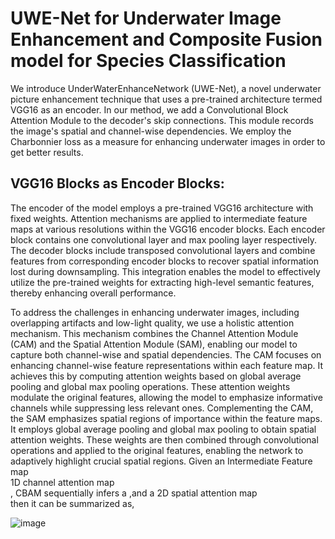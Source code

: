 # UWE-Net for Underwater Image Enhancement and Composite Fusion model for Species Classification
We introduce UnderWaterEnhanceNetwork (UWE-Net), a novel underwater picture 
enhancement technique that uses a pre-trained architecture termed VGG16 as an encoder. In 
our method, we add a Convolutional Block Attention Module to the decoder's skip 
connections. This module records the image's spatial and channel-wise dependencies. We 
employ the Charbonnier loss as a measure for enhancing underwater images in order to get 
better results.

## VGG16 Blocks as Encoder Blocks: 
The encoder of the model employs a pre-trained 
VGG16 architecture with fixed weights. Attention mechanisms are applied to intermediate 
feature maps at various resolutions within the VGG16 encoder blocks. Each encoder block 
contains one convolutional layer and max pooling layer respectively. The decoder blocks 
include transposed convolutional layers and combine features from corresponding encoder 
blocks to recover spatial information lost during downsampling. This integration enables the 
model to effectively utilize the pre-trained weights for extracting high-level semantic 
features, thereby enhancing overall performance. 

To address the challenges in enhancing 
underwater images, including overlapping artifacts and low-light quality, we use a holistic 
attention mechanism. This mechanism combines the Channel Attention 
Module (CAM) and the Spatial Attention Module (SAM), enabling our model to capture 
both channel-wise and spatial dependencies. The CAM focuses on enhancing channel-wise 
feature representations within each feature map. It achieves this by computing attention 
weights based on global average pooling and global max pooling operations. These attention 
weights modulate the original features, allowing the model to emphasize informative 
channels while suppressing less relevant ones. 
Complementing the CAM, the SAM emphasizes spatial regions of importance within 
the feature maps. It employs global average pooling and global max pooling to obtain spatial 
attention weights. These weights are then combined through convolutional operations and 
applied to the original features, enabling the network to adaptively highlight crucial spatial 
regions. Given an Intermediate Feature map               
1D channel attention map                 
, 
CBAM sequentially infers a 
,and a 2D spatial attention map                
then it can be summarized as, 

![image](https://github.com/user-attachments/assets/5b26567a-be34-4510-8405-0279f77ff684)
